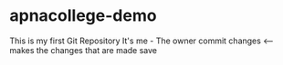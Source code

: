 # apnacollege-demo
This is my first Git Repository
It's me - The owner
commit changes <-- makes the changes that are made save
